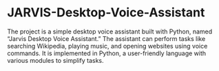 # JARVIS-Desktop-Voice-Assistant
The project is a simple desktop voice assistant built with Python, named “Jarvis Desktop Voice Assistant.” The assistant can perform tasks like searching Wikipedia, playing music, and opening websites using voice commands. It is implemented in Python, a user-friendly language with various modules to simplify tasks.
